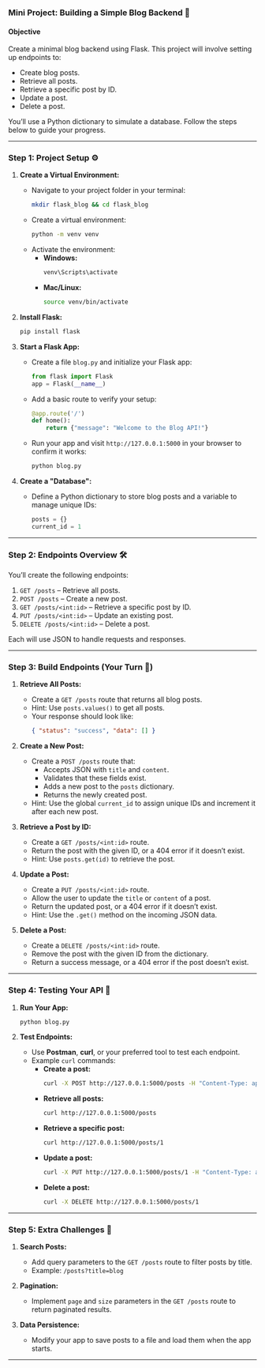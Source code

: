 ### Mini Project: **Building a Simple Blog Backend 📝**

#### Objective

Create a minimal blog backend using Flask. This project will involve setting up endpoints to:

- Create blog posts.
- Retrieve all posts.
- Retrieve a specific post by ID.
- Update a post.
- Delete a post.

You’ll use a Python dictionary to simulate a database. Follow the steps below to guide your progress.

---

### Step 1: Project Setup ⚙️

1. **Create a Virtual Environment:**

   - Navigate to your project folder in your terminal:
     ```bash
     mkdir flask_blog && cd flask_blog
     ```
   - Create a virtual environment:
     ```bash
     python -m venv venv
     ```
   - Activate the environment:
     - **Windows:**
       ```bash
       venv\Scripts\activate
       ```
     - **Mac/Linux:**
       ```bash
       source venv/bin/activate
       ```

2. **Install Flask:**

   ```bash
   pip install flask
   ```

3. **Start a Flask App:**

   - Create a file `blog.py` and initialize your Flask app:
     ```python
     from flask import Flask
     app = Flask(__name__)
     ```
   - Add a basic route to verify your setup:
     ```python
     @app.route('/')
     def home():
         return {"message": "Welcome to the Blog API!"}
     ```
   - Run your app and visit `http://127.0.0.1:5000` in your browser to confirm it works:
     ```bash
     python blog.py
     ```

4. **Create a "Database":**
   - Define a Python dictionary to store blog posts and a variable to manage unique IDs:
     ```python
     posts = {}
     current_id = 1
     ```

---

### Step 2: Endpoints Overview 🛠️

You’ll create the following endpoints:

1. `GET /posts` – Retrieve all posts.
2. `POST /posts` – Create a new post.
3. `GET /posts/<int:id>` – Retrieve a specific post by ID.
4. `PUT /posts/<int:id>` – Update an existing post.
5. `DELETE /posts/<int:id>` – Delete a post.

Each will use JSON to handle requests and responses.

---

### Step 3: Build Endpoints (Your Turn 🔨)

1. **Retrieve All Posts:**

   - Create a `GET /posts` route that returns all blog posts.
   - Hint: Use `posts.values()` to get all posts.
   - Your response should look like:
     ```json
     { "status": "success", "data": [] }
     ```

2. **Create a New Post:**

   - Create a `POST /posts` route that:
     - Accepts JSON with `title` and `content`.
     - Validates that these fields exist.
     - Adds a new post to the `posts` dictionary.
     - Returns the newly created post.
   - Hint: Use the global `current_id` to assign unique IDs and increment it after each new post.

3. **Retrieve a Post by ID:**

   - Create a `GET /posts/<int:id>` route.
   - Return the post with the given ID, or a 404 error if it doesn’t exist.
   - Hint: Use `posts.get(id)` to retrieve the post.

4. **Update a Post:**

   - Create a `PUT /posts/<int:id>` route.
   - Allow the user to update the `title` or `content` of a post.
   - Return the updated post, or a 404 error if it doesn’t exist.
   - Hint: Use the `.get()` method on the incoming JSON data.

5. **Delete a Post:**
   - Create a `DELETE /posts/<int:id>` route.
   - Remove the post with the given ID from the dictionary.
   - Return a success message, or a 404 error if the post doesn’t exist.

---

### Step 4: Testing Your API 🧪

1. **Run Your App:**

   ```bash
   python blog.py
   ```

2. **Test Endpoints:**
   - Use **Postman**, **curl**, or your preferred tool to test each endpoint.
   - Example `curl` commands:
     - **Create a post:**
       ```bash
       curl -X POST http://127.0.0.1:5000/posts -H "Content-Type: application/json" -d '{"title": "My First Post", "content": "This is my first blog post!"}'
       ```
     - **Retrieve all posts:**
       ```bash
       curl http://127.0.0.1:5000/posts
       ```
     - **Retrieve a specific post:**
       ```bash
       curl http://127.0.0.1:5000/posts/1
       ```
     - **Update a post:**
       ```bash
       curl -X PUT http://127.0.0.1:5000/posts/1 -H "Content-Type: application/json" -d '{"title": "Updated Title"}'
       ```
     - **Delete a post:**
       ```bash
       curl -X DELETE http://127.0.0.1:5000/posts/1
       ```

---

### Step 5: Extra Challenges 🌟

1. **Search Posts:**

   - Add query parameters to the `GET /posts` route to filter posts by title.
   - Example: `/posts?title=blog`

2. **Pagination:**

   - Implement `page` and `size` parameters in the `GET /posts` route to return paginated results.

3. **Data Persistence:**
   - Modify your app to save posts to a file and load them when the app starts.

---
